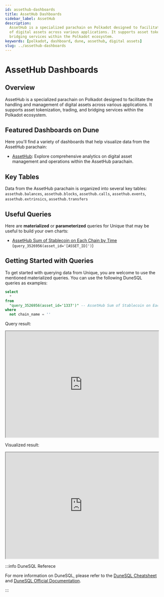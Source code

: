 ```yaml
---
id: assethub-dashboards
title: AssetHub Dashboards
sidebar_label: AssetHub
description:
  AssetHub is a specialized parachain on Polkadot designed to facilitate the handling and management
  of digital assets across various applications. It supports asset tokenization, trading, and
  bridging services within the Polkadot ecosystem.
keywords: [polkadot, dashboard, dune, assethub, digital assets]
slug: ../assethub-dashboards
---
```


# AssetHub Dashboards

## Overview

AssetHub is a specialized parachain on Polkadot designed to facilitate the handling and management
of digital assets across various applications. It supports asset tokenization, trading, and bridging
services within the Polkadot ecosystem.

## Featured Dashboards on Dune

Here you'll find a variety of dashboards that help visualize data from the AssetHub parachain:

- [AssetHub](https://dune.com/substrate/assethub): Explore comprehensive analytics on digital asset
  management and operations within the AssetHub parachain.

## Key Tables

Data from the AssetHub parachain is organized into several key tables: `assethub.balances`,
`assethub.blocks`, `assethub.calls`, `assethub.events`, `assethub.extrinsics`, `assethub.transfers`

## Useful Queries

Here are **materialized** or **parameterized** queries for Unique that may be useful to build your
own charts:

- [AssetHub Sum of Stablecoin on Each Chain by Time](https://dune.com/queries/3526956)
  (`query_3526956(asset_id='[ASSET_ID]')`)

## Getting Started with Queries

To get started with querying data from Unique, you are welcome to use the mentioned materialized
queries. You can use the following DuneSQL queries as examples:

```sql title="Sum of USDC in Polkadot Parachains" showLineNumbers
select
  *
from
  "query_3526956(asset_id='1337')" -- AssetHub Sum of Stablecoin on Each Chain by Time
where
  not chain_name = ''
```

Query result:

<iframe src="https://dune.com/embeds/3527830/5933830/" height="350" width="100%"></iframe>

Visualized result:

<iframe src="https://dune.com/embeds/3527830/5933863/" height="350" width="100%"></iframe>

:::info DuneSQL Referece

For more information on DuneSQL, please refer to the [DuneSQL Cheatsheet](../dunesql-cheatsheet.md)
and
[DuneSQL Official Documentation](https://docs.dune.com/query-engine/Functions-and-operators/index).

:::
